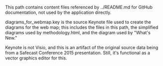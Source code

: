 This path contains content files referenced by ../README.md for GitHub documentation, not used by the application directly.

diagrams_for_webmap.key is the source Keynote file used to create the diagrams for the web map; this includes the files in this path, the simplified diagrams used by methodology.html, and the diagram used by "What's New."

Keynote is not Visio, and this is an artifact of the original source data being from a Safecast Conference 2015 presentation.  Still, it's functional as a vector graphics editor for this.
